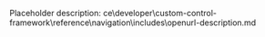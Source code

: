 Placeholder description: ce\developer\custom-control-framework\reference\navigation\includes\openurl-description.md